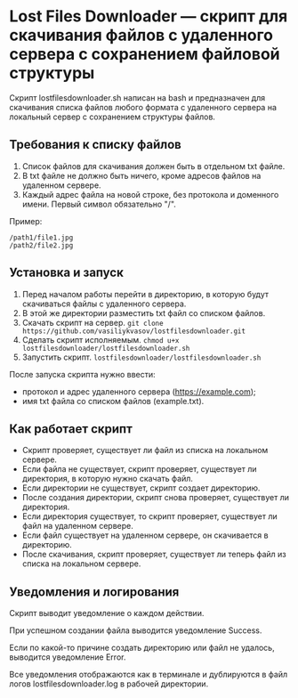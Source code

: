 # Lost Files Downloader — скрипт для скачивания файлов с удаленного сервера с сохранением файловой структуры
Скрипт lostfilesdownloader.sh написан на bash и предназначен для скачивания списка файлов любого формата с удаленного сервера на локальный сервер с сохранением структуры файлов.

## Требования к списку файлов
1. Список файлов для скачивания должен быть в отдельном txt файле.
2. В txt файле не должно быть ничего, кроме адресов файлов на удаленном сервере.
3. Каждый адрес файла на новой строке, без протокола и доменного имени. Первый символ обязательно "/".

Пример:
```
/path1/file1.jpg
/path2/file2.jpg
```

## Установка и запуск
1. Перед началом работы перейти в директорию, в которую будут скачиваться файлы с удаленного сервера.
2. В этой же директории разместить txt файл со списком файлов.
3. Скачать скрипт на сервер.
`git clone https://github.com/vasiliykvasov/lostfilesdownloader.git`
4. Сделать скрипт исполняемым.
`chmod u+x lostfilesdownloader/lostfilesdownloader.sh`
5. Запустить скрипт.
`lostfilesdownloader/lostfilesdownloader.sh`

После запуска скрипта нужно ввести:
- протокол и адрес удаленного сервера (https://example.com);
- имя txt файла со списком файлов (example.txt).
    
## Как работает скрипт
- Скрипт проверяет, существует ли файл из списка на локальном сервере.
- Если файла не существует, скрипт проверяет, существует ли директория, в которую нужно скачать файл.
- Если директории не существует, скрипт создает директорию.
- После создания директории, скрипт снова проверяет, существует ли директория.
- Если директория существует, то скрипт проверяет, существует ли файл на удаленном сервере.
- Если файл существует на удаленном сервере, он скачивается в директорию.
- После скачивания, скрипт проверяет, существует ли теперь файл из списка на локальном сервере.

## Уведомления и логирования
Скрипт выводит уведомление о каждом действии.

При успешном создании файла выводится уведомление Success.

Если по какой-то причине создать директорию или файл не удалось, выводится уведомление Error.

Все уведомления отображаются как в терминале и дублируются в файл логов lostfilesdownloader.log в рабочей директории.
